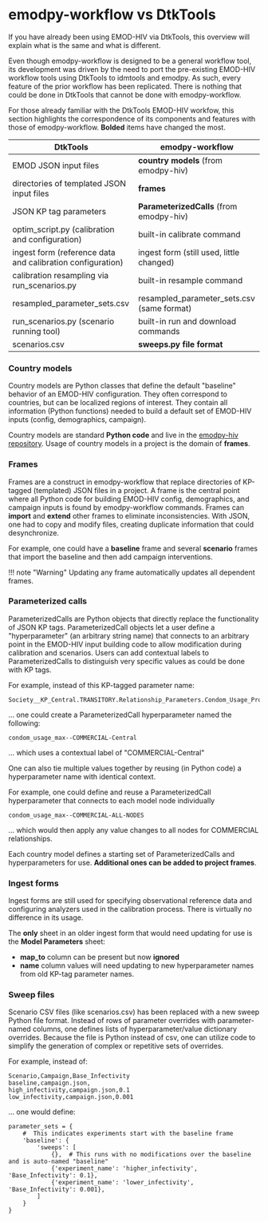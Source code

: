 # emodpy-workflow vs DtkTools

If you have already been using EMOD-HIV via DtkTools, this overview will explain
what is the same and what is different.

Even though emodpy-workflow is designed to be a general workflow tool, its development
was driven by the need to port the pre-existing EMOD-HIV workflow tools using DtkTools
to idmtools and emodpy. As such, every feature of the prior workflow has been replicated.
There is nothing that could be done in DtkTools that cannot be done with emodpy-workflow.

For those already familiar with the DtkTools EMOD-HIV workfow, this section highlights 
the correspondence of its components and features with those of emodpy-workflow. 
**Bolded** items have changed the most.


| DtkTools | emodpy-workflow |
| --- | --- |
| EMOD JSON input files | **country models** (from emodpy-hiv) |
| directories of templated JSON input files | **frames** |
| JSON KP tag parameters | **ParameterizedCalls** (from emodpy-hiv) |
| optim_script.py (calibration and configuration) | built-in calibrate command |
| ingest form (reference data and calibration configuration) | ingest form (still used, little changed) |
| calibration resampling via run_scenarios.py | built-in resample command |
| resampled_parameter_sets.csv | resampled_parameter_sets.csv (same format) |
| run_scenarios.py (scenario running tool) | built-in run and download commands |
| scenarios.csv | **sweeps.py file format** |

### Country models

Country models are Python classes that define the default "baseline" behavior of an
EMOD-HIV configuration. They often correspond to countries, but can be localized
regions of interest. They contain all information (Python functions) needed to build
a default set of EMOD-HIV inputs (config, demographics, campaign).

Country models are standard **Python code** and live in the
[emodpy-hiv repository](https://github.com/EMOD-Hub/emodpy-hiv).
Usage of country models in a project is the domain of **frames**.

### Frames

Frames are a construct in emodpy-workflow that replace directories of KP-tagged
(templated) JSON files in a project. A frame is the central point where all Python
code for building EMOD-HIV config, demographics, and campaign inputs is found by
emodpy-workflow commands. Frames can **import** and **extend** other frames to
eliminate inconsistencies. With JSON, one had to copy and modify files, creating
duplicate information that could desynchronize.

For example, one could have a **baseline** frame and several **scenario** frames
that import the baseline and then add campaign interventions.

!!! note "Warning"
    Updating any frame automatically updates all dependent frames.

### Parameterized calls

ParameterizedCalls are Python objects that directly replace the functionality of
JSON KP tags. ParameterizedCall objects let a user define a "hyperparameter"
(an arbitrary string name) that connects to an arbitrary point in the EMOD-HIV
input building code to allow modification during calibration and scenarios.
Users can add contextual labels to ParameterizedCalls to distinguish very specific
values as could be done with KP tags.

For example, instead of this KP-tagged parameter name:

```
Society__KP_Central.TRANSITORY.Relationship_Parameters.Condom_Usage_Probability.Max 
```

... one could create a ParameterizedCall hyperparameter named the following:

```
condom_usage_max--COMMERCIAL-Central
```

... which uses a contextual label of "COMMERCIAL-Central"

One can also tie multiple values together by reusing (in Python code) a hyperparameter
name with identical context.

For example, one could define and reuse a ParameterizedCall hyperparameter that connects to
each model node individually

```
condom_usage_max--COMMERCIAL-ALL-NODES
```

... which would then apply any value changes to all nodes for COMMERCIAL relationships.

Each country model defines a starting set of ParameterizedCalls and hyperparameters
for use. **Additional ones can be added to project frames**.

### Ingest forms

Ingest forms are still used for specifying observational reference data and configuring
analyzers used in the calibration process. There is virtually no difference in its usage.

The **only** sheet in an older ingest form that would need updating for use is the 
**Model Parameters** sheet:

- **map_to** column can be present but now **ignored**
- **name** column values will need updating to new hyperparameter names from old KP-tag parameter names.

### Sweep files

Scenario CSV files (like scenarios.csv) has been replaced with a new sweep Python
file format. Instead of rows of parameter overrides with parameter-named columns,
one defines lists of hyperparameter/value dictionary overrides.  Because the file
is Python instead of csv, one can utilize code to simplify the generation of complex
or repetitive sets of overrides.

For example, instead of:
```
Scenario,Campaign,Base_Infectivity
baseline,campaign.json,
high_infectivity,campaign.json,0.1
low_infectivity,campaign.json,0.001
```

... one would define:
```
parameter_sets = {
    #  This indicates experiments start with the baseline frame
    'baseline': {
        'sweeps': [
            {},  # This runs with no modifications over the baseline and is auto-named "baseline"
            {'experiment_name': 'higher_infectivity', 'Base_Infectivity': 0.1},
            {'experiment_name': 'lower_infectivity', 'Base_Infectivity': 0.001},
        ]
    }
}
```
